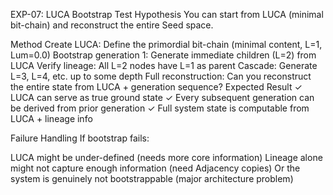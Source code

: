 EXP-07: LUCA Bootstrap Test
Hypothesis
You can start from LUCA (minimal bit-chain) and reconstruct the entire Seed space.

Method
Create LUCA: Define the primordial bit-chain (minimal content, L=1, Lum=0.0)
Bootstrap generation 1: Generate immediate children (L=2) from LUCA
Verify lineage: All L=2 nodes have L=1 as parent
Cascade: Generate L=3, L=4, etc. up to some depth
Full reconstruction: Can you reconstruct the entire state from LUCA + generation sequence?
Expected Result
✓ LUCA can serve as true ground state ✓ Every subsequent generation can be derived from prior generation ✓ Full system state is computable from LUCA + lineage info

Failure Handling
If bootstrap fails:

LUCA might be under-defined (needs more core information)
Lineage alone might not capture enough information (need Adjacency copies)
Or the system is genuinely not bootstrappable (major architecture problem)
